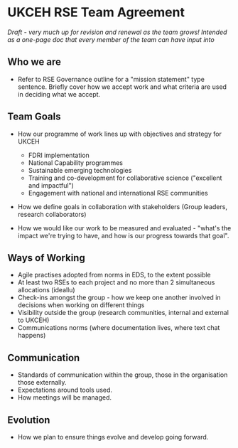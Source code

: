 # UKCEH RSE Team Agreement 

_Draft - very much up for revision and renewal as the team grows! Intended as a one-page doc that every member of the team can have input into_

## Who we are

* Refer to RSE Governance outline for a "mission statement" type sentence. Briefly cover how we accept work and what criteria are used in deciding what we accept. 

## Team Goals

* How our programme of work lines up with objectives and strategy for UKCEH
    * FDRI implementation
    * National Capability programmes
    * Sustainable emerging technologies
    * Training and co-development for collaborative science ("excellent and impactful")
    * Engagement with national and international RSE communities

* How we define goals in collaboration with stakeholders (Group leaders, research collaborators)
* How we would like our work to be measured and evaluated - "what's the impact we're trying to have, and how is our progress towards that goal".
 

## Ways of Working

* Agile practises adopted from norms in EDS, to the extent possible
* At least two RSEs to each project and no more than 2 simultaneous allocations (ideallu)
* Check-ins amongst the group - how we keep one another involved in decisions when working on different things
* Visibility outside the group (research communities, internal and external to UKCEH)
* Communications norms (where documentation lives, where text chat happens)

## Communication
* Standards of communication within the group, those in the organisation those externally.
* Expectations around tools used.
* How meetings will be managed.

## Evolution
* How we plan to ensure things evolve and develop going forward.
